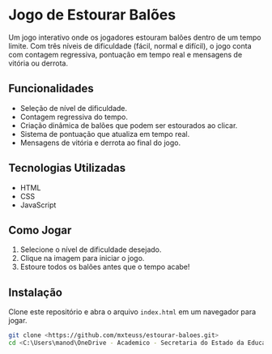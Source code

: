 # Jogo de Estourar Balões

Um jogo interativo onde os jogadores estouram balões dentro de um tempo limite. Com três níveis de dificuldade (fácil, normal e difícil), o jogo conta com contagem regressiva, pontuação em tempo real e mensagens de vitória ou derrota.

## Funcionalidades

- Seleção de nível de dificuldade.
- Contagem regressiva do tempo.
- Criação dinâmica de balões que podem ser estourados ao clicar.
- Sistema de pontuação que atualiza em tempo real.
- Mensagens de vitória e derrota ao final do jogo.

## Tecnologias Utilizadas

- HTML
- CSS
- JavaScript

## Como Jogar

1. Selecione o nível de dificuldade desejado.
2. Clique na imagem para iniciar o jogo.
3. Estoure todos os balões antes que o tempo acabe!

## Instalação

Clone este repositório e abra o arquivo `index.html` em um navegador para jogar.

```bash
git clone <https://github.com/mxteuss/estourar-baloes.git>
cd <C:\Users\manod\OneDrive - Academico - Secretaria do Estado da Educação de São Paulo\trabalhos\jogo-balao>
